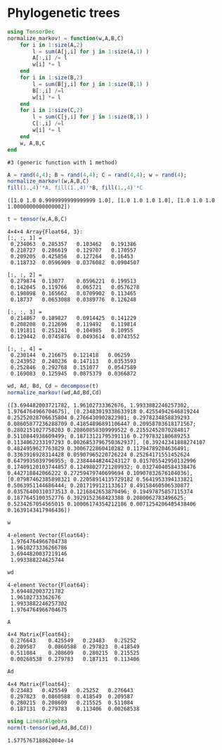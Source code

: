 # Phylogenetic trees


```julia
using TensorDec
normalize_markov! = function(w,A,B,C) 
    for i in 1:size(A,2) 
        l = sum(A[j,i] for j in 1:size(A,1) ) 
        A[:,i] /= l
        w[i] *= l
    end
    for i in 1:size(B,2) 
        l = sum(B[j,i] for j in 1:size(B,1) ) 
        B[:,i] /=l
        w[i] *= l
    end
    for i in 1:size(C,2) 
        l = sum(C[j,i] for j in 1:size(B,1) ) 
        C[:,i] /=l
        w[i] *= l
    end
    w, A,B,C
end
```




    #3 (generic function with 1 method)




```julia
A = rand(4,4); B = rand(4,4); C = rand(4,4); w = rand(4);
normalize_markov!(w,A,B,C)
fill(1.,4)'*A, fill(1.,4)'*B, fill(1.,4)'*C
```




    ([1.0 1.0 0.9999999999999999 1.0], [1.0 1.0 1.0 1.0], [1.0 1.0 1.0 1.0000000000000002])




```julia
t = tensor(w,A,B,C)
```




    4×4×4 Array{Float64, 3}:
    [:, :, 1] =
     0.234063  0.285357   0.103462   0.191386
     0.218727  0.286619   0.129707   0.170557
     0.209205  0.425856   0.127264   0.16453
     0.118732  0.0596909  0.0376082  0.0904507
    
    [:, :, 2] =
     0.279874  0.13077    0.0596221  0.199513
     0.142045  0.119766   0.065721   0.0576278
     0.198098  0.165662   0.0709902  0.113465
     0.18737   0.0653088  0.0389776  0.126248
    
    [:, :, 3] =
     0.214867  0.189827   0.0914425  0.141229
     0.208208  0.212696   0.119492   0.119814
     0.191811  0.251241   0.104985   0.10955
     0.129442  0.0745876  0.0493614  0.0743552
    
    [:, :, 4] =
     0.230144  0.216675  0.121418   0.06259
     0.243952  0.240236  0.147113   0.0353593
     0.252846  0.292768  0.151077   0.0547589
     0.169083  0.125945  0.0875379  0.0366872




```julia
wd, Ad, Bd, Cd = decompose(t)
normalize_markov!(wd,Ad,Bd,Cd)
```




    ([3.694482003721782, 1.96102733362676, 1.9933882246257302, 1.9764764966704675], [0.23483019338633918 0.42554942646819244 0.25252028706635804 0.2766430902822981; 0.2978234858839293 0.08605877236288709 0.41854896891106447 0.20958703618171567; 0.2802151027758203 0.20860858309999522 0.21552452070284817 0.5110844938609499; 0.18713121795391116 0.2797832180689253 0.1134062233197293 0.0026853796750362937], [0.39242341888274107 0.4824959627763829 0.3006722860410282 0.11794789204636491; 0.3363916928314428 0.05907965220726224 0.25264171551452624 0.6479935039796955; 0.23844448244243127 0.015705542950132996 0.17409120103744857 0.12498027721289932; 0.03274040584338476 0.442718842066222 0.27259479740699694 0.10907832676104036], [0.07987462385898321 0.22058914135729182 0.5641953394133821 0.5063951144686444; 0.2017199121133617 0.49158460506530877 0.03576400310373513 0.1216842653870496; 0.19497875857115374 0.1877645100352776 0.3929152368423388 0.2080062783496625; 0.5234267054565015 0.10006174354212186 0.0071254206405438406 0.1639143417946436])




```julia
w
```




    4-element Vector{Float64}:
     1.9764764966704738
     1.9610273336266786
     3.6944820037219146
     1.993388224625744




```julia
wd
```




    4-element Vector{Float64}:
     3.694482003721782
     1.96102733362676
     1.9933882246257302
     1.9764764966704675




```julia
A
```




    4×4 Matrix{Float64}:
     0.276643    0.425549   0.23483   0.25252
     0.209587    0.0860588  0.297823  0.418549
     0.511084    0.208609   0.280215  0.215525
     0.00268538  0.279783   0.187131  0.113406




```julia
Ad
```




    4×4 Matrix{Float64}:
     0.23483   0.425549   0.25252   0.276643
     0.297823  0.0860588  0.418549  0.209587
     0.280215  0.208609   0.215525  0.511084
     0.187131  0.279783   0.113406  0.00268538




```julia
using LinearAlgebra
norm(t-tensor(wd,Ad,Bd,Cd))
```




    1.577576718862004e-14




```julia

```

